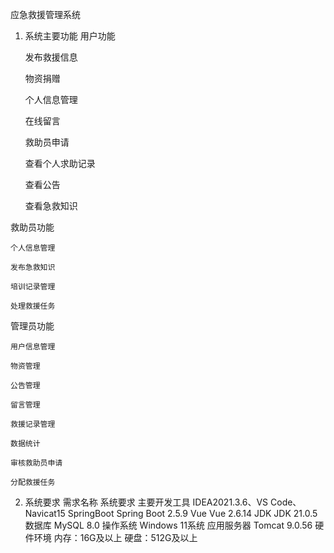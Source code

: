 应急救援管理系统
1. 系统主要功能
用户功能

    发布救援信息

    物资捐赠

    个人信息管理

    在线留言

    救助员申请

    查看个人求助记录

    查看公告

    查看急救知识

救助员功能

    个人信息管理

    发布急救知识

    培训记录管理

    处理救援任务

管理员功能

    用户信息管理

    物资管理

    公告管理

    留言管理

    救援记录管理

    数据统计

    审核救助员申请

    分配救援任务

2. 系统要求
需求名称	系统要求
主要开发工具	IDEA2021.3.6、VS Code、Navicat15
SpringBoot	Spring Boot 2.5.9
Vue	Vue 2.6.14
JDK	JDK 21.0.5
数据库	MySQL 8.0
操作系统	Windows 11系统
应用服务器	Tomcat 9.0.56
硬件环境	内存：16G及以上
硬盘：512G及以上
